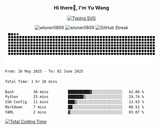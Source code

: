 <h3 align="center">Hi there👋, I'm Yu Wang</h1>

<p align="center"><a href="https://git.io/typing-svg"><img src="https://readme-typing-svg.demolab.com?font=Alex+Brush&size=18&pause=1000&color=716A50&background=6F66FF00&center=true&vCenter=true&width=435&lines=To+love+oneself+is+the+beginning+of+a+lifelong+romance.+%E2%80%94+Oscar+Wilde" alt="Typing SVG" /></a></p>


<p align="center">
 <img src="https://github-readme-stats.vercel.app/api/top-langs?username=wloner0809&show_icons=true&locale=en&layout=compact" alt="wloner0809" height=120 />
 <img src="https://github-readme-stats.vercel.app/api?username=wloner0809&show_icons=true&locale=en" alt="wloner0809" height=120 />
 <img src="https://github-readme-streak-stats.herokuapp.com?user=wloner0809&theme=microsoft" alt="GitHub Streak" height=120 />
 <img src="https://github.com/Wloner0809/Wloner0809/blob/output/github-contribution-grid-snake.svg">
</p>
 
<!--START_SECTION:waka-->

```txt
From: 26 May 2025 - To: 02 June 2025

Total Time: 1 hr 26 mins

Bash         36 mins         ██████████▓░░░░░░░░░░░░░░   42.06 %
Python       25 mins         ███████▒░░░░░░░░░░░░░░░░░   29.74 %
SSH Config   11 mins         ███▒░░░░░░░░░░░░░░░░░░░░░   13.93 %
Markdown     7 mins          ██░░░░░░░░░░░░░░░░░░░░░░░   08.51 %
YAML         2 mins          ▓░░░░░░░░░░░░░░░░░░░░░░░░   03.07 %
```

<!--END_SECTION:waka-->

[![Total Coding Time](https://wakatime.com/badge/user/3b010e91-e8bb-445f-9eac-c8ab5bc30cb6.svg)](https://wakatime.com/@3b010e91-e8bb-445f-9eac-c8ab5bc30cb6)
